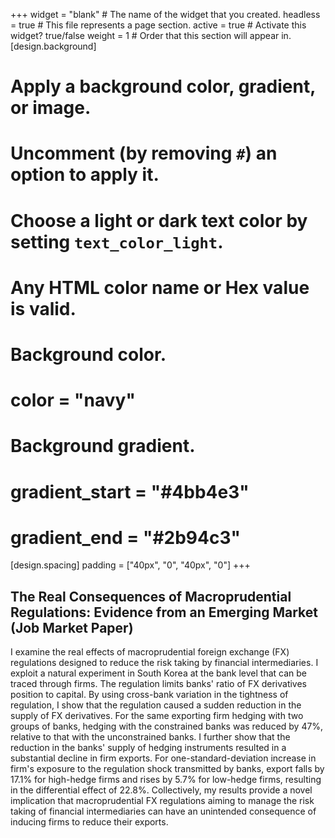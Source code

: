 +++
widget = "blank"  # The name of the widget that you created.
headless = true  # This file represents a page section.
active = true  # Activate this widget? true/false
weight = 1  # Order that this section will appear in.
[design.background]
  # Apply a background color, gradient, or image.
  #   Uncomment (by removing `#`) an option to apply it.
  #   Choose a light or dark text color by setting `text_color_light`.
  #   Any HTML color name or Hex value is valid.

  # Background color.
  # color = "navy"
  
  # Background gradient.
  # gradient_start = "#4bb4e3"
  # gradient_end = "#2b94c3"
  
[design.spacing]
  padding = ["40px", "0", "40px", "0"]
+++

## The Real Consequences of Macroprudential Regulations: Evidence from an Emerging Market (Job Market Paper)
I examine the real effects of macroprudential foreign exchange (FX) regulations designed to reduce the risk taking by financial intermediaries. I exploit a natural experiment in South Korea at the bank level that can be traced through firms. The regulation limits banks' ratio of FX derivatives position to capital. By using cross-bank variation in the tightness of regulation, I show that the regulation caused a sudden reduction in the supply of FX derivatives.  For the same exporting firm hedging with two groups of banks, hedging with the constrained banks was reduced by 47\%, relative to that with the unconstrained banks. I further show that the reduction in the banks' supply of hedging instruments resulted in a substantial decline in firm exports. For one-standard-deviation increase in firm's exposure to the regulation shock transmitted by banks, export falls by 17.1\% for high-hedge firms and rises by 5.7\% for low-hedge firms, resulting in the differential effect of 22.8\%. Collectively, my results provide a novel implication that macroprudential FX regulations aiming to manage the risk taking of financial intermediaries can have an unintended consequence of inducing firms to reduce their exports. 
